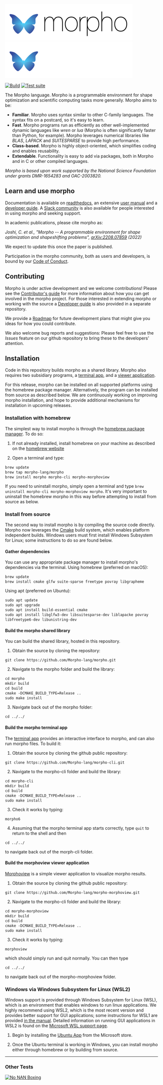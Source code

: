 ![Morpho](https://github.com/Morpho-lang/morpho-manual/blob/main/src/Figures/morphologosmall.png#gh-light-mode-only)![Morpho](https://github.com/Morpho-lang/morpho-manual/blob/main/src/Figures/morphologosmall-white.png#gh-dark-mode-only)

[![Build](https://github.com/Morpho-lang/morpho/actions/workflows/build.yml/badge.svg)](https://github.com/Morpho-lang/morpho/actions/workflows/build.yml)
[![Test suite](https://github.com/Morpho-lang/morpho/actions/workflows/buildandtest.yml/badge.svg)](https://github.com/Morpho-lang/morpho/actions/workflows/buildandtest.yml)

The Morpho language. Morpho is a programmable environment for shape optimization and scientific computing tasks more generally. Morpho aims to be:

* **Familiar**. Morpho uses syntax similar to other C-family languages. The syntax fits on a postcard, so it's easy to learn.
* **Fast**. Morpho programs run as efficiently as other well-implemented dynamic languages like *wren* or *lua* (Morpho is often significantly faster than Python, for example). Morpho leverages numerical libraries like *BLAS*, *LAPACK* and *SUITESPARSE* to provide high performance.
* **Class-based**. Morpho is highly object-oriented, which simplifies coding and enables reusability.
* **Extendable**. Functionality is easy to add via packages, both in Morpho and in C or other compiled languages.

*Morpho is based upon work supported by the National Science Foundation under grants DMR-1654283 and OAC-2003820.*

## Learn and use morpho

Documentation is available on [readthedocs](https://morpho-lang.readthedocs.io/en/latest/), an extensive [user manual](https://github.com/Morpho-lang/morpho-manual/blob/main/manual.pdf) and a [developer guide](https://github.com/Morpho-lang/morpho-devguide/blob/main/devguide.pdf). A [Slack community](https://join.slack.com/t/morphoco/shared_invite/zt-1o6azavwl-XMtjjFwxW~P6C8rc~YbBlA) is also available for people interested in using morpho and seeking support.

In academic publications, please cite morpho as:

*Joshi, C. et al., "Morpho -- A programmable environment for shape optimization and shapeshifting problems", [arXiv:2208.07859](https://arxiv.org/abs/2208.07859) (2022)*

We expect to update this once the paper is published.

Participation in the morpho community, both as users and developers, is bound by our [Code of Conduct](CODE_OF_CONDUCT.md).

## Contributing

Morpho is under active development and we welcome contributions! Please see the [Contributor's guide](CONTRIBUTING.md) for more information about how you can get involved in the morpho project. For those interested in extending morpho or working with the source a [Developer guide](https://github.com/Morpho-lang/morpho-devguide) is also provided in a separate repository. 

We provide a [Roadmap](https://github.com/Morpho-lang/morpho/wiki/Road-Map) for future development plans that might give you ideas for how you could contribute.

We also welcome bug reports and suggestions: Please feel free to use the *Issues* feature on our github repository to bring these to the developers' attention.

## Installation

Code in this repository builds morpho as a shared library. Morpho also requires two subsidiary programs, a [terminal app](https://github.com/Morpho-lang/morpho-cli), and a [viewer application](https://github.com/Morpho-lang/morpho-morphoview).

For this release, morpho can be installed on all supported platforms using the homebrew package manager. Alternatively, the program can be installed from source as described below. We are continuously working on improving morpho installation, and hope to provide additional mechanisms for installation in upcoming releases.

### Installation with homebrew

The simplest way to install morpho is through the [homebrew package manager](https://brew.sh). To do so:

1. If not already installed, install homebrew on your machine as described on the [homebrew website](https://brew.sh)

2. Open a terminal and type:

```
brew update
brew tap morpho-lang/morpho
brew install morpho morpho-cli morpho-morphoview
```

If you need to uninstall morpho, simply open a terminal and type `brew uninstall morpho-cli morpho-morphoview morpho`. It's very important to uninstall the homebrew morpho in this way before attempting to install from source as below.

### Install from source

The second way to install morpho is by compiling the source code directly. Morpho now leverages the [Cmake](https://cmake.org) build system, which enables platform independent builds. Windows users must first install Windows Subsystem for Linux; some instructions to do so are found below.

#### Gather dependencies

You can use any appropriate package manager to install morpho's dependencies via the terminal. Using homebrew (preferred on macOS):

```
brew update
brew install cmake glfw suite-sparse freetype povray libgrapheme
```
Using apt (preferred on Ubuntu):

```
sudo apt update
sudo apt upgrade
sudo apt install build-essential cmake
sudo apt install libglfw3-dev libsuitesparse-dev liblapacke povray libfreetype6-dev libunistring-dev
```

#### Build the morpho shared library

You can build the shared library, hosted in this repository.

1. Obtain the source by cloning the repository:

```
git clone https://github.com/Morpho-lang/morpho.git
```

2. Navigate to the morpho folder and build the library:

```
cd morpho
mkdir build
cd build
cmake -DCMAKE_BUILD_TYPE=Release ..
sudo make install
```

3. Navigate back out of the morpho folder:

```
cd ../../
```

#### Build the morpho terminal app

The [terminal app](https://github.com/Morpho-lang/morpho-cli) provides an interactive interface to morpho, and can also run morpho files. To build it:

1. Obtain the source by cloning the github public repository:

```
git clone https://github.com/Morpho-lang/morpho-cli.git
```

2. Navigate to the morpho-cli folder and build the library:

```
cd morpho-cli
mkdir build
cd build
cmake -DCMAKE_BUILD_TYPE=Release ..
sudo make install
```

3. Check it works by typing:

```
morpho6
```

4. Assuming that the morpho terminal app starts correctly, type `quit` to return to the shell and then

```
cd ../../
```

to navigate back out of the morph-cli folder.

#### Build the morphoview viewer application

[Morphoview](https://github.com/Morpho-lang/morpho-morphoview) is a simple viewer application to visualize morpho results.

1. Obtain the source by cloning the github public repository:

```
git clone https://github.com/Morpho-lang/morpho-morphoview.git
```

2. Navigate to the morpho-cli folder and build the library:

```
cd morpho-morphoview
mkdir build
cd build
cmake -DCMAKE_BUILD_TYPE=Release ..
sudo make install
```

3. Check it works by typing:

```
morphoview
```

which should simply run and quit normally. You can then type

```
cd ../../
```

to navigate back out of the morpho-morphoview folder.

### Windows via Windows Subsystem for Linux (WSL2)

Windows support is provided through Windows Subsystem for Linux (WSL), which is an environment that enables windows to run linux applications. We highly recommend using WSL2, which is the most recent version and provides better support for GUI applications; some instructions for WSL1 are provided [in the manual](https://github.com/Morpho-lang/morpho-manual/blob/main/manual.pdf). Detailed information on running GUI applications in WSL2 is found on the [Microsoft WSL support page](https://learn.microsoft.com/en-us/windows/wsl/tutorials/gui-apps).

1. Begin by installing the [Ubuntu App](https://ubuntu.com/desktop/wsl) from the Microsoft store. 

2. Once the Ubuntu terminal is working in Windows, you can install morpho either through homebrew or by building from source. 

---
### Other Tests
[![No NAN Boxing](https://github.com/Morpho-lang/morpho/actions/workflows/nonanboxing.yml/badge.svg)](https://github.com/Morpho-lang/morpho/actions/workflows/nonanboxing.yml)

